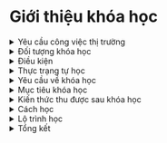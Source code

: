 <h1>Giới thiệu khóa học</h1>

<!-- Yêu cầu công việc thị trường -->
<details>
  <summary>
    Yêu cầu công việc thị trường
  </summary>

* **Yêu cầu chung**: Quản lý source code vs GIT. Kinh nghiệm làm việc: Nhận bài toán, Phân tích bài toán, Giải bải toán.

* **Yêu cầu cụ thể**:

  * [Yêu cầu với backend](backend-developer-job-description-template.md)
  * [Yêu cầu với frontend](frontend-developer-job-description-template.md)

</details>
<!-- Đối tượng khóa học -->
<details>
  <summary>
    Đối tượng khóa học
  </summary>

Tất cả mọi người yêu thích thiết kế web

</details>
<!-- Điều kiện -->
<details>
  <summary>
    Điều kiện
  </summary>

* Đã biết lập trình bất kì ngôn ngữ nào.

* Đã biết HTML, CSS cơ bản.
Nếu chưa biết, được đào tạo cho biết thì thôi.
* Có laptop riêng (Cấu hình tối thiểu Core i3, Ram 4G)

</details>
<!-- Thực trạng -->
<details>
  <summary>
    Thực trạng tự học
  </summary>

* Mất thời gian để học lại kiến thức mới
* Dễ mất phương hướng
* Không có lợi thế cạnh tranh

</details>
<!-- Yêu cầu về khóa học -->
<details>
  <summary>
    Yêu cầu về khóa học
  </summary>

* Chương trình học lý thuyết phải song song với thực hành.
* Giáo trình học thực tiễn, bám sát sự chuyển đổi của nghề.
* Giảng viên tận tâm, nhiệt tình và ưu tiên các giảng viên có kinh nghiệm làm nghề lâu năm.
* Cơ sở vật chất hiện đại, tiên tiến, đáp ứng nhu cầu thực hành trên lớp.
* Được thực hiện dự án thật để cọ xát, nâng cao kinh nghiệm và kỹ năng sau này.

</details>
<!-- Mục tiêu khóa học -->
<details>
  <summary>
    Mục tiêu khóa học
  </summary>

* Đủ khả năng tự thiết kế giao diện trang web hoàn chỉnh.

* Sử dụng thành thạo các công nghệ thiết kế giao diện web: HTML 5, CSS3, các CSS Framework & các thư viện JavaScript mới nhất hiện nay.

* Tự cắt hoàn chỉnh giao diện web từ file PSD sang HTML + đầy đủ hiệu ứng phức tạp

* Đủ khả năng ứng tuyển nghề: Lập trình Front-End tại các công ty.

* Tự nhận các dự án freelancer riêng mình.

* Đủ khả năng xây dựng các sản phẩm để bán trên các kênh như ThemeForest.

* Điểm cộng cực lớn cho các bạn khi xin việc làm lập trình web bất kì ngôn ngữ nào (PHP, .NET, Java, Nodejs)

</details>
<!-- Kiến thức thu được sau khóa học -->
<details>
  <summary>
    Kiến thức thu được sau khóa học
  </summary>

* HTML, CSS:
  * Định nghĩa, cách sử dụng
  * Biết cách xây dựng giao diện web với HTML, CSS
  * Biết cách phân tích giao diện website, cắt giao diện website bán hàng: figma or pts.
  * Biết cách đặt tên class CSS theo chuẩn BEM
  * Biết cách làm giao diện web responsive
  * Làm chủ Flexbox khi dựng bố cục website
  * Hiệu ứng animation
  * Sở hữu 2 giao diện web khi học xong khóa học
  * Học được cách làm UI chỉn chu, kỹ tính
* JavaScript:
  * syntax
  * ajax call qua một sever nodejs có sẵ, có tài liệu api
* database:
* nodejs:
  * tạo database cho website todolist
  * tạo database cho website bán hàng
    * Phân tích quan hệ: sản phẩm, khách hàng, phản hồi, ...
    * Tạo đúng các bảng và quan hệ
    * học query thêm xóa sửa, select cơ bảng
    * học thêm query phân trang trigger cũng đc
  * Phân chia module của web
  * Tạo restfull api, viết tài liệu mô tả api
  * test restfull api, từng module đơn lẻ
    Lưu ý: mỗi học viên được làm mọt mudl khác nhau: sản phẩm, khách hàng,...
    Tiên hành ghép module vào nhau bằng git
    Thực hiện test toàn hệ thống
  * Tiến hành ghép với các module frontend
        nếu sử dụng html call ajax
        Sử dụng nodejs render frontend cũng được
  * Thành thạo công cụ hỗ trợ: Git, IDE, environment

</details>

<!-- Cách học -->
<details>
  <summary>
    Cách học
  </summary>

* Việc đi học không phải để học hết các kiến thức mình cần, mà là để học được “cách học”.
Quả đúng như thế, nhất là khi công nghệ thay đổi không ngừng thì kiến thức nhà trường dạy rất nhanh trở nên lạc hậu.

* Không quan trọng việc chúng ta đã học được bao nhiêu ngôn ngữ, mà quan trọng là chúng ta phải tìm ra cách học phù hợp với mình,
    hiệu quả với công việc mình đang làm!
* Việc học coding nhìn chung cần sự kiên nhẫn, ham học hỏi, tư duy logic, cẩn thận. Biết tiếng Anh là một lợi thế.
* Thường thì sinh viên học lập trình năm nhất, năm hai rất nhanh bỏ vì hoặc tập trung vào những thứ lan man như giải thuật hoặc học quá nhiều ngôn ngữ.
  * Không học tràn lan. Xác định mục tiêu học tập.
  * Một lộ trình - Một người bạn, Nhiều động lực
  * Dự án nhỏ. Để tăng tư duy lập trình, hãy tự đặt ra cho mình một vài dự án nho nhỏ.
* ứng dụng tính tiền hoặc quản lý thời gian, web bán hàng v…v.
* Xác định mình muốn học gì, làm gì
* Xác định sơ lộ trình học
* Cắm đầu vào học, sau đó tìm tài liệu dần và cập nhật lại lộ trình
* Áp dụng kiến thức đã học vào để code ra một cái gì đó.

</details>

<!-- Lộ trình học -->
<details>
  <summary>
    Lộ trình học
  </summary>

![](way-for-source.jpg)
</details>
<!-- Tổng kết -->
<details>
  <summary>
    Tổng kết
  </summary>

* Nguyên lý hoạt động của ngôn ngữ lập trình
* Kiến trúc cơ bản của một phần mềm thông dụng
* Thực hành viết một phần mềm đơn giản

* Cách hoạt động của quản lý dữ liệu, hệ thống quản lý dữ liệu
* Tổ chức cơ sở dữ liệu quan hệ (relational database)
* Mô hình quan hệ thực thể (ERD) - Không bắt buộb
* Liên hệ ràng buộc dữ liệu (relationship) - Không bắt buộc

* Hoạt động phân tích nghiệp vụ trong quy trình tổng thể
* Vai trò, hoạt động và quy trình phân tích nghiệp vụ trong mội trường IT

</details>
